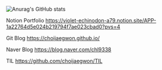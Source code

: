 
![Anurag's GitHub stats](https://github-readme-stats.vercel.app/api?username=choijaegwon&show_icons=true&theme=dark)

Notion Portfolio
https://violet-echinodon-a79.notion.site/APP-1a22764d5e024b219794f7ae023cbad0?pvs=4

Git Blog
https://choijaegwon.github.io/

Naver Blog
https://blog.naver.com/chl9338

TIL
https://github.com/choijaegwon/TIL
